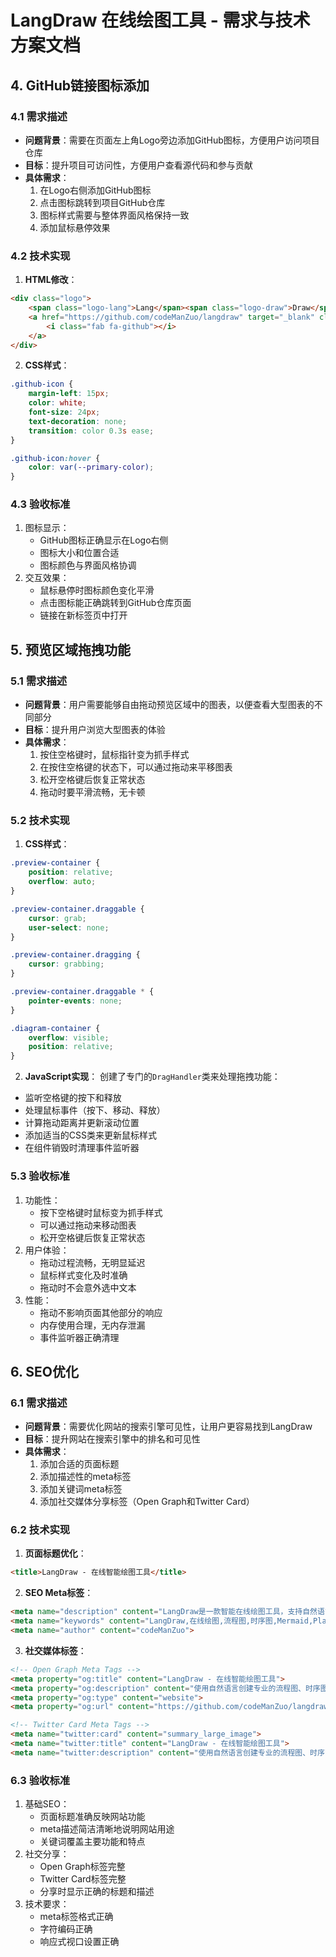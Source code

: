 # LangDraw 在线绘图工具 - 需求与技术方案文档

## 4. GitHub链接图标添加

### 4.1 需求描述
- **问题背景**：需要在页面左上角Logo旁边添加GitHub图标，方便用户访问项目仓库
- **目标**：提升项目可访问性，方便用户查看源代码和参与贡献
- **具体需求**：
  1. 在Logo右侧添加GitHub图标
  2. 点击图标跳转到项目GitHub仓库
  3. 图标样式需要与整体界面风格保持一致
  4. 添加鼠标悬停效果

### 4.2 技术实现
1. **HTML修改**：
```html
<div class="logo">
    <span class="logo-lang">Lang</span><span class="logo-draw">Draw</span>
    <a href="https://github.com/codeManZuo/langdraw" target="_blank" class="github-icon" title="View on GitHub">
        <i class="fab fa-github"></i>
    </a>
</div>
```

2. **CSS样式**：
```css
.github-icon {
    margin-left: 15px;
    color: white;
    font-size: 24px;
    text-decoration: none;
    transition: color 0.3s ease;
}

.github-icon:hover {
    color: var(--primary-color);
}
```

### 4.3 验收标准
1. 图标显示：
   - GitHub图标正确显示在Logo右侧
   - 图标大小和位置合适
   - 图标颜色与界面风格协调
2. 交互效果：
   - 鼠标悬停时图标颜色变化平滑
   - 点击图标能正确跳转到GitHub仓库页面
   - 链接在新标签页中打开

## 5. 预览区域拖拽功能

### 5.1 需求描述
- **问题背景**：用户需要能够自由拖动预览区域中的图表，以便查看大型图表的不同部分
- **目标**：提升用户浏览大型图表的体验
- **具体需求**：
  1. 按住空格键时，鼠标指针变为抓手样式
  2. 在按住空格键的状态下，可以通过拖动来平移图表
  3. 松开空格键后恢复正常状态
  4. 拖动时要平滑流畅，无卡顿

### 5.2 技术实现
1. **CSS样式**：
```css
.preview-container {
    position: relative;
    overflow: auto;
}

.preview-container.draggable {
    cursor: grab;
    user-select: none;
}

.preview-container.dragging {
    cursor: grabbing;
}

.preview-container.draggable * {
    pointer-events: none;
}

.diagram-container {
    overflow: visible;
    position: relative;
}
```

2. **JavaScript实现**：
创建了专门的`DragHandler`类来处理拖拽功能：
- 监听空格键的按下和释放
- 处理鼠标事件（按下、移动、释放）
- 计算拖动距离并更新滚动位置
- 添加适当的CSS类来更新鼠标样式
- 在组件销毁时清理事件监听器

### 5.3 验收标准
1. 功能性：
   - 按下空格键时鼠标变为抓手样式
   - 可以通过拖动来移动图表
   - 松开空格键后恢复正常状态
2. 用户体验：
   - 拖动过程流畅，无明显延迟
   - 鼠标样式变化及时准确
   - 拖动时不会意外选中文本
3. 性能：
   - 拖动不影响页面其他部分的响应
   - 内存使用合理，无内存泄漏
   - 事件监听器正确清理

## 6. SEO优化

### 6.1 需求描述
- **问题背景**：需要优化网站的搜索引擎可见性，让用户更容易找到LangDraw
- **目标**：提升网站在搜索引擎中的排名和可见性
- **具体需求**：
  1. 添加合适的页面标题
  2. 添加描述性的meta标签
  3. 添加关键词meta标签
  4. 添加社交媒体分享标签（Open Graph和Twitter Card）

### 6.2 技术实现
1. **页面标题优化**：
```html
<title>LangDraw - 在线智能绘图工具</title>
```

2. **SEO Meta标签**：
```html
<meta name="description" content="LangDraw是一款智能在线绘图工具，支持自然语言生成流程图、时序图等。集成了Mermaid和PlantUML等主流图表库，让绘图更简单。">
<meta name="keywords" content="LangDraw,在线绘图,流程图,时序图,Mermaid,PlantUML,智能绘图,自然语言绘图">
<meta name="author" content="codeManZuo">
```

3. **社交媒体标签**：
```html
<!-- Open Graph Meta Tags -->
<meta property="og:title" content="LangDraw - 在线智能绘图工具">
<meta property="og:description" content="使用自然语言创建专业的流程图、时序图等，支持Mermaid和PlantUML语法。">
<meta property="og:type" content="website">
<meta property="og:url" content="https://github.com/codeManZuo/langdraw">

<!-- Twitter Card Meta Tags -->
<meta name="twitter:card" content="summary_large_image">
<meta name="twitter:title" content="LangDraw - 在线智能绘图工具">
<meta name="twitter:description" content="使用自然语言创建专业的流程图、时序图等，支持Mermaid和PlantUML语法。">
```

### 6.3 验收标准
1. 基础SEO：
   - 页面标题准确反映网站功能
   - meta描述简洁清晰地说明网站用途
   - 关键词覆盖主要功能和特点
2. 社交分享：
   - Open Graph标签完整
   - Twitter Card标签完整
   - 分享时显示正确的标题和描述
3. 技术要求：
   - meta标签格式正确
   - 字符编码正确
   - 响应式视口设置正确
